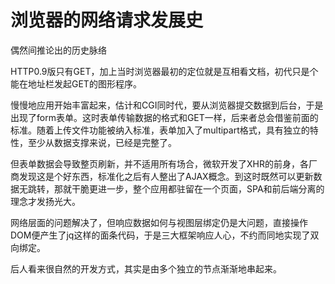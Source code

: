 浏览器的网络请求发展史
==
偶然间推论出的历史脉络

HTTP0.9版只有GET，加上当时浏览器最初的定位就是互相看文档，初代只是个能在地址栏发起GET的图形程序。

慢慢地应用开始丰富起来，估计和CGI同时代，要从浏览器提交数据到后台，于是出现了form表单。这时表单传输数据的格式和GET一样，后来者总会借鉴前面的标准。随着上传文件功能被纳入标准，表单加入了multipart格式，具有独立的特性，至少从数据支撑来说，已经是完整了。

但表单数据会导致整页刷新，并不适用所有场合，微软开发了XHR的前身，各厂商发现这是个好东西，标准化之后有人整出了AJAX概念。到这时既然可以更新数据无跳转，那就干脆更进一步，整个应用都驻留在一个页面，SPA和前后端分离的理念才发扬光大。

网络层面的问题解决了，但响应数据如何与视图层绑定仍是大问题，直接操作DOM便产生了jq这样的面条代码，于是三大框架响应人心，不约而同地实现了双向绑定。

后人看来很自然的开发方式，其实是由多个独立的节点渐渐地串起来。